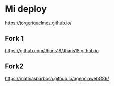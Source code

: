 # Mi deploy 
https://jorgeriquelmez.github.io/

## Fork 1
https://github.com/Jhans18/Jhans18.github.io

## Fork2
https://mathiasbarbosa.github.io/agenciawebG86/

